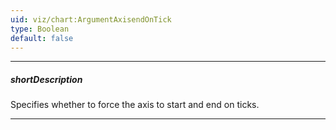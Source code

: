 ```yaml
---
uid: viz/chart:ArgumentAxisendOnTick
type: Boolean
default: false
---
```

---
##### shortDescription
Specifies whether to force the axis to start and end on ticks.

---
